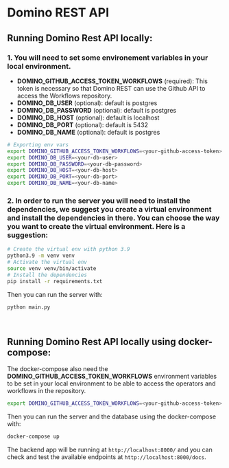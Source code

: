 # Domino REST API 

## Running Domino Rest API locally:
  

### 1. You will need to set some environement variables in your local environment.
  
- **DOMINO_GITHUB_ACCESS_TOKEN_WORKFLOWS** (required): This token is necessary so that Domino REST can use the Github API to access the Workflows repository.
- **DOMINO_DB_USER** (optional): default is postgres
- **DOMINO_DB_PASSWORD** (optional): default is postgres
- **DOMINO_DB_HOST** (optional): default is localhost
- **DOMINO_DB_PORT** (optional): default is 5432
- **DOMINO_DB_NAME** (optional): default is postgres

```bash
# Exporting env vars
export DOMINO_GITHUB_ACCESS_TOKEN_WORKFLOWS=<your-github-access-token>
export DOMINO_DB_USER=<your-db-user>
export DOMINO_DB_PASSWORD=<your-db-password>
export DOMINO_DB_HOST=<your-db-host>
export DOMINO_DB_PORT=<your-db-port>
export DOMINO_DB_NAME=<your-db-name>
```

### 2. In order to run the server you will need to install the dependencies, we suggest you create a virtual environment and install the dependencies in there. You can choose the way you want to create the virtual environment. Here is a suggestion:

```bash
# Create the virtual env with python 3.9
python3.9 -m venv venv 
# Activate the virtual env
source venv venv/bin/activate
# Install the dependencies
pip install -r requirements.txt
```    
Then you can run the server with:
```bash
python main.py
```
<br>

## Running Domino Rest API locally using docker-compose:
The docker-compose also need the **DOMINO_GITHUB_ACCESS_TOKEN_WORKFLOWS** environment variables to be set in your local environment to be able to access the operators and workflows in the repository.

```bash
export DOMINO_GITHUB_ACCESS_TOKEN_WORKFLOWS=<your-github-access-token>
```

Then you can run the server and the database using the docker-compose with:
```bash
docker-compose up
```

The backend app will be running at `http://localhost:8000/` and you can check and test the available endpoints at `http://localhost:8000/docs`.
